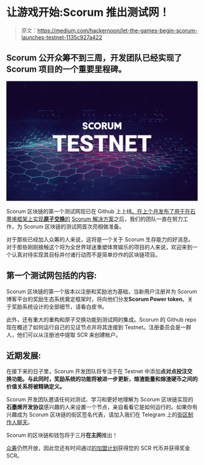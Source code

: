 # 让游戏开始:Scorum 推出测试网！

> 原文：<https://medium.com/hackernoon/let-the-games-begin-scorum-launches-testnet-1135c927a422>

## Scorum 公开众筹不到三周，开发团队已经实现了 Scorum 项目的一个重要里程碑。

![](img/38dd673ae08cbbb9b70c7025691f516e.png)

Scorum 区块链的第一个测试网现已在 Github 上上线[。在上个月发布了用于在石墨烯框架上实现**原子交换**的](https://github.com/scorum/scorum/wiki/Live-test-net) [Scorum 解决方案](https://hackernoon.com/development-update-scorum-executes-atomic-swap-between-litecoin-and-scr-f91ddebb4269)之后，我们的团队一直在努力工作，为 Scorum 区块链的测试网首次亮相做准备。

对于那些已经加入众筹的人来说，这将是一个关于 Scorum 生存能力的好消息。对于那些刚刚接触这个将为全世界球迷重塑体育娱乐的项目的人来说，欢迎来到一个认真对待实现其目标并付诸行动而不是简单炒作的区块链项目。

## **第一个测试网包括的内容:**

Scorum 区块链的第一个版本以注册和奖励池为基础，当新用户注册并为 Scorum 博客平台的奖励生态系统奠定框架时，将向他们分发**Scorum Power token**。关于奖励系统设计的全部细节，请看白皮书。

此外，还有重大的重构和原子交换功能到测试网的集成。Scorum 的 Github repo 现在概述了如何运行自己的见证节点并将其连接到 Testnet。注册委员会是一群人，他们可以从注册池中提取 SCR 来创建帐户。

## **近期发展:**

在接下来的日子里，Scorum 开发团队将专注于在 Testnet 中添加**点对点投注交换功能。与此同时，奖励系统的功能将被进一步更新，熔渣能量和熔渣硬币之间的价值关系将被精确定义。**

Scorum 开发团队邀请任何对测试、学习和更好地理解为 Scorum 区块链实现的**石墨烯开发协议**感兴趣的人来设置一个节点，亲自看看它是如何运行的。如果你有兴趣成为 Scorum 区块链的街区签名代表，请加入我们在 Telegram 上的[街区制作人聊天](https://t.me/scorum_BLOCK_Producers)。

Scorum 的区块链和钱包将于三月**在主网**推出！

[众筹](http://www.scorumcoins.com)仍然开放，因此您还有时间通过[的加盟计划](/@scorum/believe-in-blockchain-tech-and-love-sports-a5daaf051f89)获得您的 SCR 代币并获得奖金 SCR。